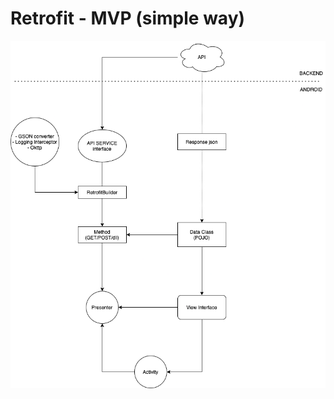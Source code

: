 # Retrofit - MVP (simple way)

![](https://github.com/utsmannn/binar-retrofit-mvp/blob/master/Diagram-RetrofitMVP.png)
